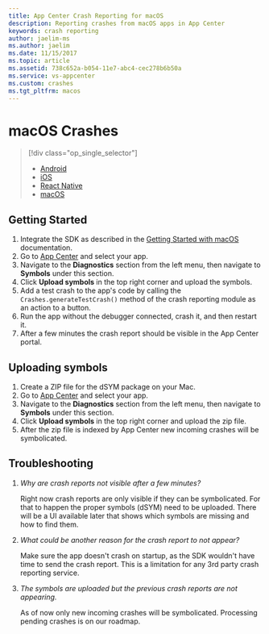 ```yaml
---
title: App Center Crash Reporting for macOS
description: Reporting crashes from macOS apps in App Center
keywords: crash reporting
author: jaelim-ms
ms.author: jaelim
ms.date: 11/15/2017
ms.topic: article
ms.assetid: 738c652a-b054-11e7-abc4-cec278b6b50a
ms.service: vs-appcenter
ms.custom: crashes
ms.tgt_pltfrm: macos
---
```


# macOS Crashes

> [!div class="op_single_selector"]
> * [Android](android.md)
> * [iOS](ios.md)
> * [React Native](react-native.md)
> * [macOS](macos.md)

## Getting Started

1. Integrate the SDK as described in the [Getting Started with macOS](~/sdk/getting-started/macos.md) documentation.
2. Go to [App Center](https://appcenter.ms/apps) and select your app.
3. Navigate to the **Diagnostics** section from the left menu, then navigate to **Symbols** under this section.
4. Click **Upload symbols** in the top right corner and upload the symbols.
5. Add a test crash to the app's code by calling the `Crashes.generateTestCrash()` method of the crash reporting module as an action to a button.
6. Run the app without the debugger connected, crash it, and then restart it.
7. After a few minutes the crash report should be visible in the App Center portal.

## Uploading symbols

1. Create a ZIP file for the dSYM package on your Mac.
2. Go to [App Center](https://appcenter.ms/apps) and select your app.
3. Navigate to the **Diagnostics** section from the left menu, then navigate to **Symbols** under this section.
4. Click **Upload symbols** in the top right corner and upload the zip file.
5. After the zip file is indexed by App Center new incoming crashes will be symbolicated.

## Troubleshooting

1. *Why are crash reports not visible after a few minutes?*

    Right now crash reports are only visible if they can be symbolicated. For that to happen the proper symbols (dSYM) need to be uploaded. There will be a UI available later that shows which symbols are missing and how to find them.

2. *What could be another reason for the crash report to not appear?*

    Make sure the app doesn't crash on startup, as the SDK wouldn't have time to send the crash report. This is a limitation for any 3rd party crash reporting service.

3. *The symbols are uploaded but the previous crash reports are not appearing.*

    As of now only new incoming crashes will be symbolicated. Processing pending crashes is on our roadmap.
